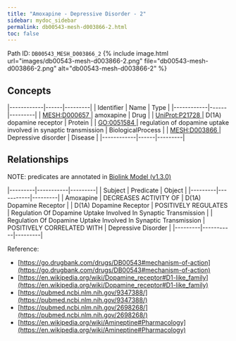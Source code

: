 ```yaml
---
title: "Amoxapine - Depressive Disorder - 2"
sidebar: mydoc_sidebar
permalink: db00543-mesh-d003866-2.html
toc: false 
---
```



Path ID: `DB00543_MESH_D003866_2`
{% include image.html url="images/db00543-mesh-d003866-2.png" file="db00543-mesh-d003866-2.png" alt="db00543-mesh-d003866-2" %}

## Concepts

|------------|------|---------|
| Identifier | Name | Type    |
|------------|------|---------|
| <a href="https://identifiers.org/MESH:D000657">MESH:D000657 </a> | amoxapine | Drug |
| <a href="https://identifiers.org/UniProt:P21728">UniProt:P21728 </a> | D(1A) dopamine receptor | Protein |
| <a href="https://identifiers.org/GO:0051584">GO:0051584 </a> | regulation of dopamine uptake involved in synaptic transmission | BiologicalProcess |
| <a href="https://identifiers.org/MESH:D003866">MESH:D003866 </a> | Depressive disorder | Disease |
|------------|------|---------|

## Relationships


NOTE: predicates are annotated in <a href="https://github.com/biolink/biolink-model/releases/tag/v1.3.0">Biolink Model (v1.3.0)</a>

|---------|-----------|---------|
| Subject | Predicate | Object  |
|---------|-----------|---------|
| Amoxapine | DECREASES ACTIVITY OF | D(1A) Dopamine Receptor |
| D(1A) Dopamine Receptor | POSITIVELY REGULATES | Regulation Of Dopamine Uptake Involved In Synaptic Transmission |
| Regulation Of Dopamine Uptake Involved In Synaptic Transmission | POSITIVELY CORRELATED WITH | Depressive Disorder |
|---------|-----------|---------|

Reference: 
  - [https://go.drugbank.com/drugs/DB00543#mechanism-of-action](https://go.drugbank.com/drugs/DB00543#mechanism-of-action)
  - [https://en.wikipedia.org/wiki/Dopamine_receptor#D1-like_family](https://en.wikipedia.org/wiki/Dopamine_receptor#D1-like_family)
  - [https://pubmed.ncbi.nlm.nih.gov/9347388/](https://pubmed.ncbi.nlm.nih.gov/9347388/)
  - [https://pubmed.ncbi.nlm.nih.gov/2698268/](https://pubmed.ncbi.nlm.nih.gov/2698268/)
  - [https://en.wikipedia.org/wiki/Amineptine#Pharmacology](https://en.wikipedia.org/wiki/Amineptine#Pharmacology)
